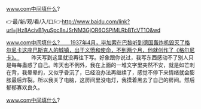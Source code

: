 www.com中间填什么?

👉最/新/观/看/入/口/👉http://www.baidu.com/link?url=jHz8AcivB1yuSpc8sJSrNM3GjOR6OSPiMLRbBTcVT1O&wd

www.com中间填什么?　　1937年4月，毕加索在巴黎听到德国轰炸机毁灭了格尔尼卡这座巴斯克人的城镇，出于义愤和使命，不到两个月，他就创作了《格尔尼卡》。
　　昨天写到这里就没再往下写。好象跟你说过，我写东西感动不了别人只是每每蛊惑了自己。昨天也不例外，我在上面的一堆文字里突然不安，就是如芒刺在背，我晕晕的，又似乎昏沉了，已经没办法再继续了，感觉不停下来情绪就会膨胀最后炸裂。所以我关了电脑，这房间里没电灯，我摸着黑去了自己的房间。然后郁郁寡欢良久。


www.com中间填什么?
